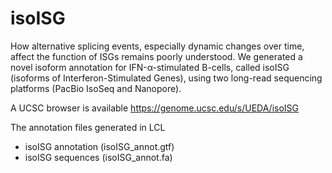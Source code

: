 # isoISG

How alternative splicing events, especially dynamic changes over time, affect the function of ISGs remains poorly understood. We generated a novel isoform annotation for IFN-α-stimulated B-cells, called isoISG (isoforms of Interferon-Stimulated Genes), using two long-read sequencing platforms (PacBio IsoSeq and Nanopore).


A UCSC browser is available
https://genome.ucsc.edu/s/UEDA/isoISG


The annotation files generated in LCL
- isoISG annotation (isoISG_annot.gtf)
- isoISG sequences (isoISG_annot.fa)
